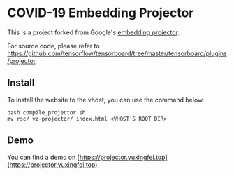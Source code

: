 # COVID-19 Embedding Projector
This is a project forked from Google's [embedding projector](https://github.com/tensorflow/embedding-projector-standalone).

For source code, please refer to https://github.com/tensorflow/tensorboard/tree/master/tensorboard/plugins/projector.

## Install
To install the website to the vhost, you can use the command below.

```Shell
bash compile_projector.sh
mv rsc/ vz-projector/ index.html <VHOST'S ROOT DIR> 
```

## Demo
You can find a demo on [https://projector.yuxingfei.top](https://projector.yuxingfei.top)